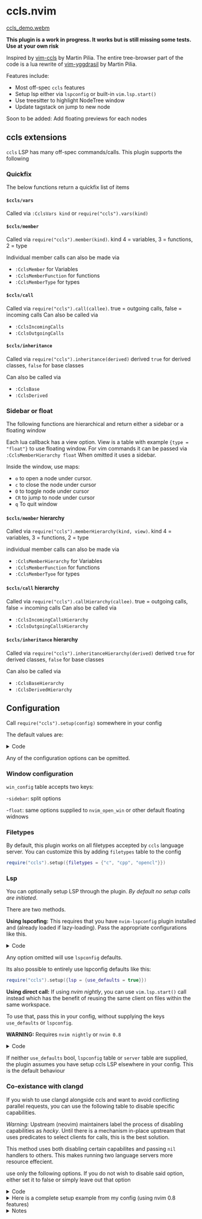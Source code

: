 # ccls.nvim

[ccls_demo.webm](https://user-images.githubusercontent.com/10258296/185764424-45945b84-f397-4fdf-87d4-abbdaed8a0fc.webm)

**This plugin is a work in progress. It works but is still missing some tests. Use at your own risk**

Inspired by [vim-ccls](https://github.com/m-pilia/vim-ccls) by Martin Pilia.
The entire tree-browser part of the code is a lua rewrite of [vim-yggdrasil](https://github.com/m-pilia/vim-yggdrasil) by Martin Pilia.

Features include:

- Most off-spec `ccls` features
- Setup lsp either via `lspconfig` or built-in `vim.lsp.start()`
- Use treesitter to highlight NodeTree window
- Update tagstack on jump to new node

Soon to be added:
Add floating previews for each nodes

## ccls extensions

`ccls` LSP has many off-spec commands/calls. This plugin supports the following

### Quickfix

The below functions return a quickfix list of items

#### `$ccls/vars`

Called via `:CclsVars kind` or `require("ccls").vars(kind)`

#### `$ccls/member`

Called via `require("ccls").member(kind)`.
kind 4 = variables, 3 = functions, 2 = type

Individual member calls can also be made via

- `:CclsMember` for Variables
- `:CclsMemberFunction` for functions
- `:CclsMemberType` for types

#### `$ccls/call`

Called via `require("ccls").call(callee)`.
true = outgoing calls, false = incoming calls
Can also be called via

- `:CclsIncomingCalls`
- `:CclsOutgoingCalls`

#### `$ccls/inheritance`

Called via `require("ccls").inheritance(derived)`
derived `true` for derived classes, `false` for base classes

Can also be called via

- `:CclsBase`
- `:CclsDerived`

### Sidebar or float

The following functions are hierarchical and return either a sidebar or a
floating window

Each lua callback has a view option. View is a table with example `{type = "float"}` to use floating window.
For vim commands it can be passed via `:CclsMemberHierarchy float`
When omitted it uses a sidebar.

Inside the window, use maps:

- `o` to open a node under cursor.
- `c` to close the node under cursor
- `O` to toggle node under cursor
- `CR` to jump to node under cursor
- `q` To quit window

#### `$ccls/member` hierarchy

Called via `require("ccls").memberHierarchy(kind, view)`.
kind 4 = variables, 3 = functions, 2 = type

individual member calls can also be made via

- `:CclsMemberHierarchy` for Variables
- `:CclsMemberFunction` for functions
- `:CclsMemberTyoe` for types

#### `$ccls/call` hierarchy

Called via `require("ccls").callHierarchy(callee)`.
true = outgoing calls, false = incoming calls
Can also be called via

- `:CclsIncomingCallsHierarchy`
- `:CclsOutgoingCallsHierarchy`

#### `$ccls/inheritance` hierarchy

Called via `require("ccls").inheritanceHierarchy(derived)`
derived `true` for derived classes, `false` for base classes

Can also be called via

- `:CclsBaseHierarchy`
- `:CclsDerivedHierarchy`

## Configuration

Call `require("ccls").setup(config)` somewhere in your config

The default values are:

<details>
    <summary>Code</summary>

```lua
defaults = {
    win_config = {
        -- Sidebar configuration
        sidebar = {
            size = 50,
            position = "topleft",
            split = "vnew",
            width = 50,
            height = 20,
        },
        -- floating window configuration. check :help nvim_open_win for options
        float = {
            style = "minimal",
            relative = "cursor",
            width = 50,
            height = 20,
            row = 0,
            col = 0,
            border = "rounded",
        },
    },
    filetypes = {"c", "cpp", "objc", "objcpp"},
}
```

</details>

Any of the configuration options can be opmitted.

### Window configuration

`win_config` table accepts two keys:

-`sidebar`: split options

-`float`: same options supplied to `nvim_open_win` or other default floating
widnows

### Filetypes

By default, this plugin works on all filetypes accepted by `ccls` language
server. You can customize this by adding `filetypes` table to the config

```lua
require("ccls").setup({filetypes = {"c", "cpp", "opencl"}})
```

### Lsp

You can optionally setup LSP through the plugin. _By default no setup calls are
initiated_.

There are two methods.

**Using lspcofing:**
This requires that you have `nvim-lspconfig` plugin installed and (already
loaded if lazy-loading). Pass the appropriate configurations like this.

<details>
    <summary>Code</summary>

```lua
    local util = require "lspconfig.util"
    local server_config = {
        filetypes = { "c", "cpp", "objc", "objcpp", "opencl" },
        root_dir = function(fname)
            return util.root_pattern("compile_commands.json", "compile_flags.txt", ".git")(fname)
                or util.find_git_ancestor(fname)
        end,
        init_options = { cache = {
            directory = vim.env.XDG_CACHE_HOME .. "/ccls/",
            -- or vim.fs.normalize "~/.cache/ccls" -- if on nightly
        } },
        --on_attach = require("my.attach").func,
        --capabilities = my_caps_table_or_func
    }
    require("ccls").setup { lsp = { lspconfig = server_config } }
```

</details>

Any option omitted will use `lspconfig` defaults.

Its also possible to entirely use lspconfig defaults like this:

```lua
require("ccls").setup({lsp = {use_defaults = true}})
```

**Using direct call:**
If using _nvim nightly_, you can use `vim.lsp.start()` call instead which has the
benefit of reusing the same client on files within the same workspace.

To use that, pass this in your config, without supplying the keys `use_defaults`
or `lspconfig`.

**WARNING:** Requires `nvim nightly` or `nvim 0.8`

<details>
    <summary>Code</summary>

```lua
require("ccls").setup {
    lsp = {
        -- check :help vim.lsp.start for config options
        server = {
            name = "ccls", --String name
            cmd = {"/usr/bin/ccls"}, -- point to your binary, has to be a table
            args = {--[[Any args table]] },
            offset_encoding = "utf-32", -- Can cause problems if not declared
            root_dir = vim.fs.dirname(vim.fs.find({ "compile_commands.json", ".git" }, { upward = true })[1]), -- or some other function that returns a string
            --on_attach = your_func,
            --capabilites = your_table/func
        },
    },
}
```

</details>

If neither `use_defaults` bool, `lspconfig` table or `server` table are
supplied, the plugin assumes you have setup ccls LSP elsewhere in your config.
This is the default behaviour

### Co-existance with clangd

If you wish to use clangd alongside ccls and want to avoid conflicting parallel
requests, you can use the following table to disable specific capabilities.

_Warning:_ Upstream (neovim) maintainers label the process of disabling
capabilities as _hacky_. Until there is a mechanism in-place upstream that
uses predicates to select clients for calls, this is the best solution.

This method uses both disabling certain capabilites and passing `nil` handlers
to others. This makes running two language servers more resource effecient.

use only the following options. If you do not wish to disable said option,
either set it to false or simply leave out that option

<details>
    <summary>Code</summary>

```lua
require("ccls").setup {
    lsp = {
        disable_capabilities = {
            completionProvider = true,
            documentFormattingProvider = true,
            documentRangeFormattingProvider = true,
            documentHighlightProvider = true,
            documentSymbolProvider = true,
            workspaceSymbolProvider = true,
            renameProvider = true,
            hoverProvider = true,
            codeActionProvider = true,
        },
        disable_diagnostics = true
    },
}
```

</details>

<details>
    <summary>Here is a complete setup example from my config (using nvim 0.8 features) </summary>

```lua
    local filetypes = { "c", "cpp", "objc", "objcpp", "opencl" }
    local server_config = {
        filetypes = filetypes,
        init_options = { cache = {
            directory = vim.fs.normalize "~/.cache/ccls/",
        } },
        name = "ccls",
        cmd = { "ccls" },
        offset_encoding = "utf-32",
        root_dir = vim.fs.dirname(
            vim.fs.find({ "compile_commands.json", "compile_flags.txt", ".git" }, { upward = true })[1]
        ),
    }
    require("ccls").setup {
        filetypes = filetypes,
        lsp = {
            server = server_config,
            disable_capabilities = {
                completionProvider = true,
                documentFormattingProvider = true,
                documentRangeFormattingProvider = true,
                documentHighlightProvider = true,
                documentSymbolProvider = true,
                workspaceSymbolProvider = true,
                renameProvider = true,
                hoverProvider = true,
                codeActionProvider = true,
            },
            disable_diagnostics = true,
        },
    }
```

</details>

<details>
    <summary>Notes</summary>

## NodeTree

As of now, the `NodeTree` filetype which renders a tree structure is a direct
lua rewrite of Martin Pilia's `vim-yggdrasil`. At some point in the future I
will rewrite the logic to utilize lua-ecosystem features and make it a general
purpose Tree browser.

For now, it works exactly as intended but is not easy read. The code structure is as follows.

- `ccls/provider.lua` contains functions to make LSP results compatible with
  NodeTree.
- `ccls/tree` Folder has the luafied `yggdrasil` tree code
  - `ccls/tree/tree.lua` has the Tree class.
  - `ccls/tree/node.lua` has the node class reduced to a single node generator call
    to avoid caching problems. Will be modularized when I rewrite the logic.
  - `ccls/tree/utils.lua` has other function calls not part of `tree` or `node` class but necessary

## Tests

This will take some time. Need to figure out how to run an lsp for testing.
I will look through other plugins to see how they handle it. No promise on time.

</details>
